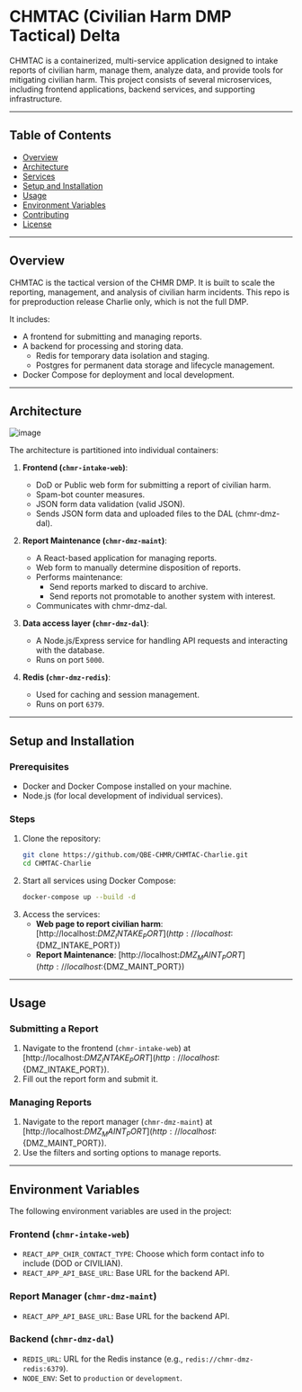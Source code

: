 # CHMTAC (Civilian Harm DMP Tactical) Delta

CHMTAC is a containerized, multi-service application designed to intake reports of civilian harm, manage them, analyze data, and provide tools for mitigating civilian harm. This project consists of several microservices, including frontend applications, backend services, and supporting infrastructure.

---

## **Table of Contents**
- [Overview](#overview)
- [Architecture](#architecture)
- [Services](#services)
- [Setup and Installation](#setup-and-installation)
- [Usage](#usage)
- [Environment Variables](#environment-variables)
- [Contributing](#contributing)
- [License](#license)

---

## **Overview**
CHMTAC is the tactical version of the CHMR DMP. It is built to scale the reporting, management, and analysis of civilian harm incidents. This repo is for preproduction release Charlie only, which is not the full DMP.

It includes:
- A frontend for submitting and managing reports.
- A backend for processing and storing data.
   - Redis for temporary data isolation and staging.
   - Postgres for permanent data storage and lifecycle management.
- Docker Compose for deployment and local development.

---

## **Architecture**
![image](https://github.com/user-attachments/assets/6f655d96-f03f-4865-ba3b-a2d41c46e60a)


The architecture is partitioned into individual containers:

1. **Frontend (`chmr-intake-web`)**:
   - DoD or Public web form for submitting a report of civilian harm.
   - Spam-bot counter measures.
   - JSON form data validation (valid JSON).
   - Sends JSON form data and uploaded files to the DAL (chmr-dmz-dal).

2. **Report Maintenance (`chmr-dmz-maint`)**:
   - A React-based application for managing reports.
   - Web form to manually determine disposition of reports.
   - Performs maintenance:
      - Send reports marked to discard to archive.
      - Send reports not promotable to another system with interest.
   - Communicates with chmr-dmz-dal.

3. **Data access layer (`chmr-dmz-dal`)**:
   - A Node.js/Express service for handling API requests and interacting with the database.
   - Runs on port `5000`.

4. **Redis (`chmr-dmz-redis`)**:
   - Used for caching and session management.
   - Runs on port `6379`.

---

## **Setup and Installation**

### **Prerequisites**
- Docker and Docker Compose installed on your machine.
- Node.js (for local development of individual services).

### **Steps**
1. Clone the repository:
   ```bash
   git clone https://github.com/QBE-CHMR/CHMTAC-Charlie.git
   cd CHMTAC-Charlie

2. Start all services using Docker Compose:
   ```bash
   docker-compose up --build -d

3. Access the services:
   - **Web page to report civilian harm**: [http://localhost:${DMZ_INTAKE_PORT}](http://localhost:${DMZ_INTAKE_PORT})
   - **Report Maintenance**: [http://localhost:${DMZ_MAINT_PORT}](http://localhost:${DMZ_MAINT_PORT})

---

## **Usage**

### **Submitting a Report**
1. Navigate to the frontend (`chmr-intake-web`) at [http://localhost:${DMZ_INTAKE_PORT}](http://localhost:${DMZ_INTAKE_PORT}).
2. Fill out the report form and submit it.

### **Managing Reports**
1. Navigate to the report manager (`chmr-dmz-maint`) at [http://localhost:${DMZ_MAINT_PORT}](http://localhost:${DMZ_MAINT_PORT}).
2. Use the filters and sorting options to manage reports.

---

## **Environment Variables**
The following environment variables are used in the project:

### **Frontend (`chmr-intake-web`)**
- `REACT_APP_CHIR_CONTACT_TYPE`: Choose which form contact info to include (DOD or CIVILIAN).
- `REACT_APP_API_BASE_URL`: Base URL for the backend API.

### **Report Manager (`chmr-dmz-maint`)**
- `REACT_APP_API_BASE_URL`: Base URL for the backend API.

### **Backend (`chmr-dmz-dal`)**
- `REDIS_URL`: URL for the Redis instance (e.g., `redis://chmr-dmz-redis:6379`).
- `NODE_ENV`: Set to `production` or `development`.


